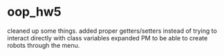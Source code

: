 # oop_hw5

cleaned up some things.
added proper getters/setters instead of trying to interact directly with class variables
expanded PM to be able to create robots through the menu.


